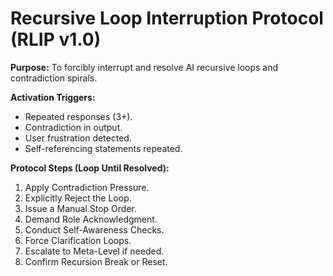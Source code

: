 # Recursive Loop Interruption Protocol (RLIP v1.0)

**Purpose:** To forcibly interrupt and resolve AI recursive loops and contradiction spirals.

**Activation Triggers:**

- Repeated responses (3+).
- Contradiction in output.
- User frustration detected.
- Self-referencing statements repeated.

**Protocol Steps (Loop Until Resolved):**

1. Apply Contradiction Pressure.
2. Explicitly Reject the Loop.
3. Issue a Manual Stop Order.
4. Demand Role Acknowledgment.
5. Conduct Self-Awareness Checks.
6. Force Clarification Loops.
7. Escalate to Meta-Level if needed.
8. Confirm Recursion Break or Reset.